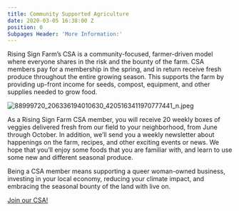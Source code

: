 ```yaml
---
title: Community Supported Agriculture
date: 2020-03-05 16:38:00 Z
position: 0
Subpages Header: 'More Information:'
---
```


Rising Sign Farm’s CSA is a community-focused, farmer-driven model where everyone shares in the risk and the bounty of the farm. CSA members pay for a membership in the spring, and in return receive fresh produce throughout the entire growing season. This supports the farm by providing up-front income for seeds, compost, equipment, and other supplies needed to grow food. 

![88999720_206336194010630_4205163411970777441_n.jpeg](/uploads/88999720_206336194010630_4205163411970777441_n.jpeg)

As a Rising Sign Farm CSA member, you will receive 20 weekly boxes of veggies delivered fresh from our field to your neighborhood, from June through October. In addition, we’ll send you a weekly newsletter about happenings on the farm, recipes, and other exciting events or news. We hope that you’ll enjoy some foods that you are familiar with, and learn to use some new and different seasonal produce. 

Being a CSA member means supporting a queer woman-owned business, investing in your local economy, reducing your climate impact, and embracing the seasonal bounty of the land with live on. 

[Join our CSA!](https://docs.google.com/forms/d/18QCL7GZFTEIg_KGLME95GGZWmc_EnTYRU5ZW2atwLSc/viewform?edit_requested=true)